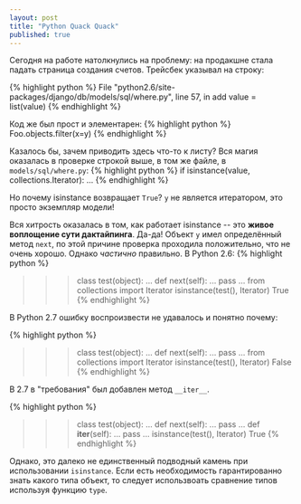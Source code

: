 ```yaml
---
layout: post
title: "Python Quack Quack"
published: true
---
```


Сегодня на работе натолкнулись на проблему: на продакшне стала падать страница создания счетов.
Трейсбек указывал на строку:

{% highlight python %}
File "python2.6/site-packages/django/db/models/sql/where.py", line 57, in add
    value = list(value)
{% endhighlight %}

Код же был прост и элементарен:
{% highlight python %}
Foo.objects.filter(x=y)
{% endhighlight %}

Казалось бы, зачем приводить здесь что-то к листу? Вся магия оказалась в проверке строкой выше, в том же файле, в `models/sql/where.py`:
{% highlight python %}
if isinstance(value, collections.Iterator):
    ...
{% endhighlight %}

Но почему isinstance возвращает `True`? `y` не является итератором, это просто экземпляр  модели!

<!-- more -->
Вся хитрость оказалась в том, как работает isinstance -- это **живое воплощение сути дактайпинга**. Да-да!
Объект `y` имел определённый метод `next`, по этой причине проверка проходила положительно, что не очень хорошо. Однако *частично* правильно. В Python 2.6:
{% highlight python %}
>>> class test(object):
...     def next(self):
...             pass
... 
>>> from collections import Iterator
>>> isinstance(test(), Iterator)
True
{% endhighlight %}

В Python 2.7 ошибку воспроизвести не удавалось и понятно почему:

{% highlight python %}
>>> class test(object):
...     def next(self):
...             pass
... 
>>> from collections import Iterator
>>> isinstance(test(), Iterator)
False
{% endhighlight %}

В 2.7 в "требования" был добавлен метод `__iter__`.

{% highlight python %}
>>> class test(object):
...     def next(self):
...             pass
...     def __iter__(self):
...             pass
... 
>>> isinstance(test(), Iterator)
True
{% endhighlight %}

Однако, это далеко не единственный подводный камень при использовании `isinstance`. Если есть необходимость гарантированно знать какого типа объект, то следует использвоать сравнение типов используя функцию `type`.